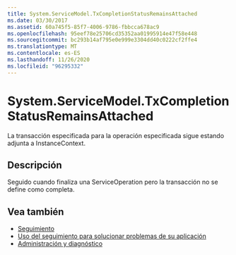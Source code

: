 ```yaml
---
title: System.ServiceModel.TxCompletionStatusRemainsAttached
ms.date: 03/30/2017
ms.assetid: 60a745f5-85f7-4006-9786-fbbcca678ac9
ms.openlocfilehash: 95eef78e25706cd35352aa01995914e47f58e448
ms.sourcegitcommit: bc293b14af795e0e999e3304dd40c0222cf2ffe4
ms.translationtype: MT
ms.contentlocale: es-ES
ms.lasthandoff: 11/26/2020
ms.locfileid: "96295332"
---
```

# <a name="systemservicemodeltxcompletionstatusremainsattached"></a>System.ServiceModel.TxCompletionStatusRemainsAttached

La transacción especificada para la operación especificada sigue estando adjunta a InstanceContext.  
  
## <a name="description"></a>Descripción  

 Seguido cuando finaliza una ServiceOperation pero la transacción no se define como completa.  
  
## <a name="see-also"></a>Vea también

- [Seguimiento](index.md)
- [Uso del seguimiento para solucionar problemas de su aplicación](using-tracing-to-troubleshoot-your-application.md)
- [Administración y diagnóstico](../index.md)

